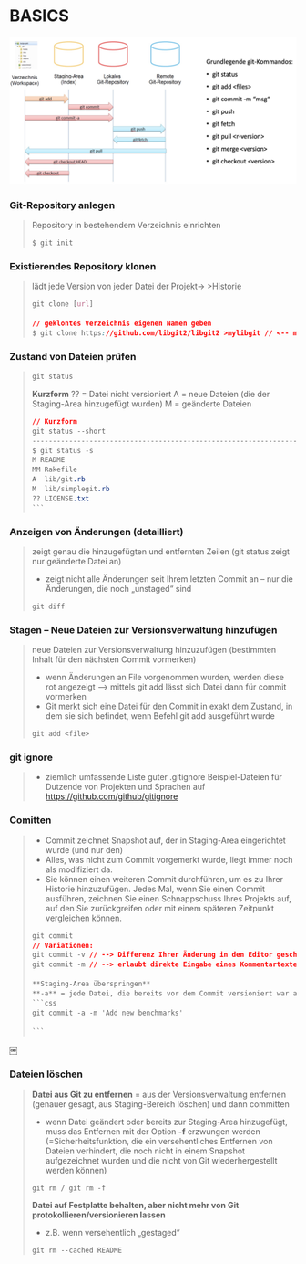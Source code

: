 # BASICS

![image](2FB12856-88CC-40CF-BB4D-AB634848B55F.jpg)
### Git-Repository anlegen
> Repository in bestehendem Verzeichnis einrichten
>  ```css
> $ git init
> ```

### Existierendes Repository klonen
> lädt jede Version von jeder Datei der Projekt-> >Historie
>
> ```css  
>git clone [url]
>
> // geklontes Verzeichnis eigenen Namen geben
>$ git clone https://github.com/libgit2/libgit2 >mylibgit // <-- mylibgit = eigener Name
>```
> >

 ### Zustand von Dateien prüfen  
> ```css
> git status
> ```
>
> **Kurzform**
> ?? = Datei nicht versioniert
> A = neue Dateien (die der Staging-Area hinzugefügt wurden)
> M = geänderte Dateien
> ```css
> // Kurzform
> git status --short
> -----------------------------------------------------------------------
> $ git status -s
> M README
> MM Rakefile
> A  lib/git.rb
> M  lib/simplegit.rb
> ?? LICENSE.txt
> ```￼


### Anzeigen von Änderungen (detailliert)
> zeigt genau die hinzugefügten und entfernten Zeilen (git status zeigt nur geänderte Datei an)
> * zeigt nicht alle Änderungen seit Ihrem letzten Commit an – nur die Änderungen, die noch „unstaged“ sind
>```css
> git diff
>```



### Stagen – Neue Dateien zur Versionsverwaltung hinzufügen
> neue Dateien zur Versionsverwaltung hinzuzufügen
> (bestimmten Inhalt für den nächsten Commit vormerken)
> * wenn Änderungen an File vorgenommen wurden, werden diese rot angezeigt
> 	--> mittels git add <filename> lässt sich Datei dann für commit vormerken
> * Git merkt sich eine Datei  für den Commit in exakt dem Zustand, in dem sie sich befindet, wenn Befehl git add ausgeführt wurde
>
> ```css
> git add <file>
>
> ```
### git ignore
> * ziemlich umfassende Liste guter .gitignore Beispiel-Dateien für Dutzende von Projekten und Sprachen auf https://github.com/github/gitignore
>

### Comitten
> * Commit zeichnet Snapshot auf, der in Staging-Area eingerichtet wurde (und nur den)
> * Alles, was nicht zum Commit vorgemerkt wurde, liegt immer noch als modifiziert da.
> *  Sie können einen weiteren Commit durchführen, um es zu Ihrer Historie hinzuzufügen. Jedes Mal, wenn Sie einen Commit ausführen, zeichnen Sie einen Schnappschuss Ihres Projekts auf, auf den Sie zurückgreifen oder mit einem späteren Zeitpunkt vergleichen können.
> ```css
> git commit
> // Variationen:
> git commit -v // --> Differenz Ihrer Änderung in den Editor geschrieben, so dass Sie genau sehen können, welche Änderungen Sie committen
> git commit -m // --> erlaubt direkte Eingabe eines Kommentartextes
>
> **Staging-Area überspringen**
> **-a** = jede Datei, die bereits vor dem Commit versioniert war automatisch zum Commit vorgemerken (git add überspringen)
> ```css
> git commit -a -m 'Add new benchmarks'
>
> ```￼
 ￼
### Dateien löschen
> **Datei aus Git zu entfernen** = aus der Versionsverwaltung entfernen (genauer gesagt, aus Staging-Bereich löschen) und dann committen
> * wenn Datei geändert oder bereits zur Staging-Area hinzugefügt, muss das Entfernen mit der Option **-f** erzwungen werden (=Sicherheitsfunktion, die ein versehentliches Entfernen von Dateien verhindert, die noch nicht in einem Snapshot aufgezeichnet wurden und die nicht von Git wiederhergestellt werden können)
> ```css
> git rm / git rm -f
> ```
> **Datei auf Festplatte behalten, aber nicht mehr von Git protokollieren/versionieren lassen**
> * z.B. wenn versehentlich „gestaged“
> ```css
> git rm --cached README
> ```
